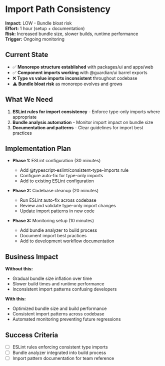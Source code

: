# Import Path Consistency

**Impact:** LOW - Bundle bloat risk  
**Effort:** 1 hour (setup + documentation)  
**Risk:** Increased bundle size, slower builds, runtime performance  
**Trigger:** Ongoing monitoring  

## Current State

- ✅ **Monorepo structure established** with packages/ui and apps/web
- ✅ **Component imports working** with @guardian/ui barrel exports
- ❌ **Type vs value imports inconsistent** throughout codebase
- ⚠️ **Bundle bloat risk** as monorepo evolves and grows

## What We Need

1. **ESLint rules for import consistency** - Enforce type-only imports where appropriate
2. **Bundle analysis automation** - Monitor import impact on bundle size
3. **Documentation and patterns** - Clear guidelines for import best practices

## Implementation Plan

- **Phase 1:** ESLint configuration (30 minutes)
  - Add @typescript-eslint/consistent-type-imports rule
  - Configure auto-fix for type-only imports
  - Add to existing ESLint configuration

- **Phase 2:** Codebase cleanup (20 minutes)
  - Run ESLint auto-fix across codebase
  - Review and validate type-only import changes
  - Update import patterns in new code

- **Phase 3:** Monitoring setup (10 minutes)
  - Add bundle analyzer to build process
  - Document import best practices
  - Add to development workflow documentation

## Business Impact

**Without this:**
- Gradual bundle size inflation over time
- Slower build times and runtime performance
- Inconsistent import patterns confusing developers

**With this:**
- Optimized bundle size and build performance
- Consistent import patterns across codebase
- Automated monitoring preventing future regressions

## Success Criteria

- [ ] ESLint rules enforcing consistent type imports
- [ ] Bundle analyzer integrated into build process
- [ ] Import pattern documentation for team reference